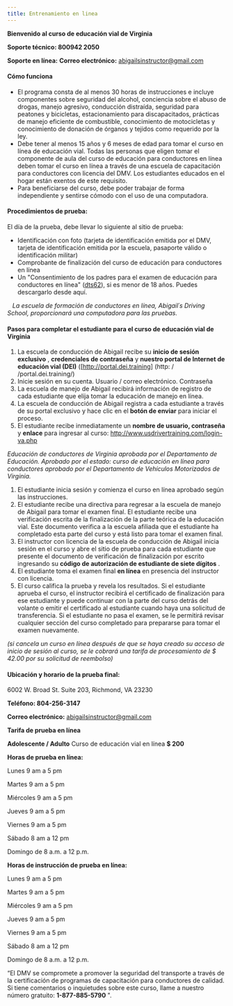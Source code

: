 ```yaml
---
title: Entrenamiento en linea
---
```

 **Bienvenido al curso de educación vial de Virginia** 

 **Soporte técnico: 800942 2050** 

 **Soporte en línea:**   **Correo electrónico:**  abigailsinstructor@gmail.com

#### Cómo funciona

* El programa consta de al menos 30 horas de instrucciones e incluye componentes sobre seguridad del alcohol, conciencia sobre el abuso de drogas, manejo agresivo, conducción distraída, seguridad para peatones y bicicletas, estacionamiento para discapacitados, prácticas de manejo eficiente de combustible, conocimiento de motocicletas y conocimiento de donación de órganos y tejidos como requerido por la ley.
* Debe tener al menos 15 años y 6 meses de edad para tomar el curso en línea de educación vial. Todas las personas que eligen tomar el componente de aula del curso de educación para conductores en línea deben tomar el curso en línea a través de una escuela de capacitación para conductores con licencia del DMV. Los estudiantes educados en el hogar están exentos de este requisito.
* Para beneficiarse del curso, debe poder trabajar de forma independiente y sentirse cómodo con el uso de una computadora.

#### Procedimientos de prueba:

El día de la prueba, debe llevar lo siguiente al sitio de prueba:

* Identificación con foto (tarjeta de identificación emitida por el DMV, tarjeta de identificación emitida por la escuela, pasaporte válido o identificación militar)
* Comprobante de finalización del curso de educación para conductores en línea
* Un "Consentimiento de los padres para el examen de educación para conductores en línea" ([dts62](http://www.safedrivingacademy.net/wp-content/uploads/2018/05/dts62.pdf)), si es menor de 18 años. Puedes descargarlo desde aquí.

   *La escuela de formación de conductores en línea, Abigail´s Driving School, proporcionará una computadora para las pruebas.* 

#### Pasos para completar el estudiante para el curso de educación vial de Virginia

1. La escuela de conducción de Abigail recibe su  **inicio de sesión exclusivo** ,  **credenciales de contraseña**  y  **nuestro portal de Internet de educación vial (DEI)**  (\[http://portal.dei.training] (http: / /portal.dei.training/)
2. Inicie sesión en su cuenta. Usuario / correo electrónico. Contraseña
3. La escuela de manejo de Abigail recibirá información de registro de cada estudiante que elija tomar la educación de manejo en línea.
4. La escuela de conducción de Abigail registra a cada estudiante a través de su portal exclusivo y hace clic en el  **botón de enviar**  para iniciar el proceso.
5. El estudiante recibe inmediatamente un  **nombre de usuario, contraseña**  y  **enlace**  para ingresar al curso: <http://www.usdrivertraining.com/login-va.php>

*Educación de conductores de Virginia aprobada por el Departamento de Educación. Aprobado por el estado: curso de educación en línea para conductores aprobado por el Departamento de Vehículos Motorizados de Virginia.* 

1. El estudiante inicia sesión y comienza el curso en línea aprobado según las instrucciones.
2. El estudiante recibe una directiva para regresar a la escuela de manejo de Abigail para tomar el examen final. El estudiante recibe una verificación escrita de la finalización de la parte teórica de la educación vial. Este documento verifica a la escuela afiliada que el estudiante ha completado esta parte del curso y está listo para tomar el examen final.
3. El instructor con licencia de la escuela de conducción de Abigail inicia sesión en el curso y abre el sitio de prueba para cada estudiante que presente el documento de verificación de finalización por escrito ingresando su  **código de autorización de estudiante de siete dígitos** .
4. El estudiante toma el examen final  **en línea**  en presencia del instructor con licencia.
5. El curso califica la prueba y revela los resultados. Si el estudiante aprueba el curso, el instructor recibirá el certificado de finalización para ese estudiante y puede continuar con la parte del curso detrás del volante o emitir el certificado al estudiante cuando haya una solicitud de transferencia. Si el estudiante no pasa el examen, se le permitirá revisar cualquier sección del curso completado para prepararse para tomar el examen nuevamente.

*(si cancela un curso en línea después de que se haya creado su acceso de inicio de sesión al curso, se le cobrará una tarifa de procesamiento de $ 42.00 por su solicitud de reembolso)* 

####  **Ubicación y horario de la prueba final:** 

6002 W. Broad St. Suite 203, Richmond, VA 23230

 **Teléfono: 804-256-3147** 

 **Correo electrónico:**  abigailsinstructor@gmail.com

 **Tarifa de prueba en línea** 

 **Adolescente / Adulto**  Curso de educación vial en línea  **$ 200** 

 **Horas de prueba en línea:** 

Lunes 9 am a 5 pm

Martes 9 am a 5 pm

Miércoles 9 am a 5 pm

Jueves 9 am a 5 pm

Viernes 9 am a 5 pm

Sábado 8 am a 12 pm

Domingo de 8 a.m. a 12 p.m.

 **Horas de instrucción de prueba en línea:** 

Lunes 9 am a 5 pm

Martes 9 am a 5 pm

Miércoles 9 am a 5 pm

Jueves 9 am a 5 pm

Viernes 9 am a 5 pm

Sábado 8 am a 12 pm

Domingo de 8 a.m. a 12 p.m.

“El DMV se compromete a promover la seguridad del transporte a través de la certificación de programas de capacitación para conductores de calidad. Si tiene comentarios o inquietudes sobre este curso, llame a nuestro número gratuito:  **1-877-885-5790**  ".
